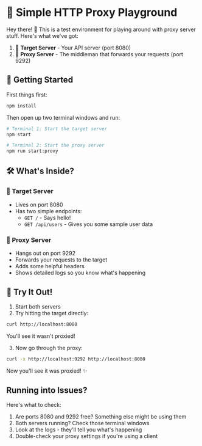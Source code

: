 # 🚀 Simple HTTP Proxy Playground

Hey there! 👋 This is a test environment for playing around with proxy server stuff. Here's what we've got:

1. 🎯 **Target Server** - Your API server (port 8080)
2. 🔄 **Proxy Server** - The middleman that forwards your requests (port 9292)

## 🚀 Getting Started

First things first:
```bash
npm install
```

Then open up two terminal windows and run:

```bash
# Terminal 1: Start the target server
npm start

# Terminal 2: Start the proxy server
npm run start:proxy
```

## 🛠 What's Inside?

### 🎯 Target Server
- Lives on port 8080
- Has two simple endpoints:
  - `GET /` - Says hello!
  - `GET /api/users` - Gives you some sample user data

### 🔄 Proxy Server
- Hangs out on port 9292
- Forwards your requests to the target
- Adds some helpful headers
- Shows detailed logs so you know what's happening

## 🧪 Try It Out!

1. Start both servers
2. Try hitting the target directly:
```bash
curl http://localhost:8080
```
You'll see it wasn't proxied!

3. Now go through the proxy:
```bash
curl -x http://localhost:9292 http://localhost:8080
```
Now you'll see it was proxied! ✨

## Running into Issues?

Here's what to check:
1. Are ports 8080 and 9292 free? Something else might be using them
2. Both servers running? Check those terminal windows
3. Look at the logs - they'll tell you what's happening
4. Double-check your proxy settings if you're using a client
